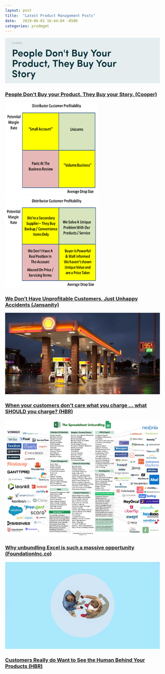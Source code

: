 ```yaml
---
layout: post
title:  "Latest Product Management Posts"
date:   2019-06-01 16:44:04 -0500
categories: prodmgmt
---
```


<p><img src="/px/prodmgmt/cooper-buy-your-story.png" alt="cooper storytelling">
<h3><a href="https://www.cooper.com/journal/2017/7/people-dont-buy-your-product-they-buy-your-story">
People Don't Buy your Product. They Buy your Story. (Cooper)</a></h3></p>

<p><img src="/px/prodmgmt/Distributor-Profitability-1.png" alt="2x2 box" width="300" height="300">
<img src="/px/prodmgmt/Sales-Perspective-1.png" alt="2x2 box" width="300" height="300">
<h3><a href="https://hbr.org/2019/06/when-customers-want-to-see-the-human-behind-the-product">
We Don’t Have Unprofitable Customers, Just Unhappy Accidents (Jansanity)</a></h3></p>

<p><img src="/px/prodmgmt/gasstation.jpeg" alt="gas station">
<h3><a href="https://hbswk.hbs.edu/item/when-your-customers-don-t-care-what-you-charge-what-should-you-charge">
When your customers don't care what you charge ... what SHOULD you charge? (HBR)</a></h3></p>

<p><img src="/px/prodmgmt/Spreadsheet-Unbundling.jpg" alt="spreadsheet">
<h3><a href="https://foundationinc.co/lab/the-saas-opportunity-of-unbundling-excel/">
Why unbundling Excel is such a massive opportunity (FoundationInc.co)</a></h3></p>

<p><img src="/px/prodmgmt/Jun19_05_559572429-768x432.jpg" alt="handshake">
<h3><a href="https://hbr.org/2019/06/when-customers-want-to-see-the-human-behind-the-product">
Customers Really do Want to See the Human Behind Your Products (HBR)</a></h3></p>